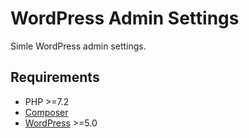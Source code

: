 # WordPress Admin Settings

Simle WordPress admin settings.

## Requirements

* PHP >=7.2
* [Composer](https://getcomposer.org/)
* [WordPress](https://wordpress.org) >=5.0
